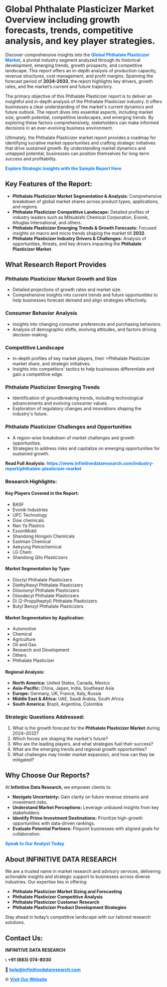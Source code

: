 <h1>Global Phthalate Plasticizer Market Overview including growth forecasts, trends, competitive analysis, and key player strategies.</h1>
<p>
Discover comprehensive insights into the 
<a href="https://www.infinitivedataresearch.com/industry-report/phthalate-plasticizer-market" rel="dofollow" style="color: #007BFF; text-decoration: none;"><strong>Global Phthalate Plasticizer Market</strong></a>, a pivotal industry segment analyzed through its historical development, emerging trends, growth prospects, and competitive landscape. This report offers an in-depth analysis of production capacity, revenue structures, cost management, and profit margins. Spanning the forecast period of <strong>2024–2033</strong>, the report highlights key drivers, growth rates, and the market’s current and future trajectory.
</p>
<p>
The primary objective of this Phthalate Plasticizer report is to deliver an insightful and in-depth analysis of the Phthalate Plasticizer industry. It offers businesses a clear understanding of the market's current dynamics and future outlook. The report dives into essential aspects, including market size, growth potential, competitive landscapes, and emerging trends. By exploring these factors comprehensively, stakeholders can make informed decisions in an ever-evolving business environment.
</p>
<p>
Ultimately, the Phthalate Plasticizer market report provides a roadmap for identifying lucrative market opportunities and crafting strategic initiatives that drive sustained growth. By understanding market dynamics and untapped potential, businesses can position themselves for long-term success and profitability.
</p>
<p>
<a href="https://www.infinitivedataresearch.com/request-sample/reportId=111302" style="color: #007BFF; text-decoration: none;"><strong>Explore Strategic Insights with the Sample Report Here</strong></a>
</p>

<h2>Key Features of the Report:</h2>
<ul>
<li><strong>Phthalate Plasticizer Market Segmentation & Analysis:</strong> Comprehensive breakdown of global market shares across product types, applications, and regions.</li>
<li><strong>Phthalate Plasticizer Competitive Landscape:</strong> Detailed profiles of industry leaders such as Mitsubishi Chemical Corporation, Evonik, Altuglas International, and others.</li>
<li><strong>Phthalate Plasticizer Emerging Trends & Growth Forecasts:</strong> Focused insights on macro and micro trends shaping the market till <strong>2032</strong>.</li>
<li><strong>Phthalate Plasticizer Industry Drivers & Challenges:</strong> Analysis of opportunities, threats, and key drivers impacting the <strong>Phthalate Plasticizer Market</strong>.</li>
</ul>

<h2>What Research Report Provides</h2>
<h3>Phthalate Plasticizer Market Growth and Size</h3>
<ul>
<li>Detailed projections of growth rates and market size.</li>
<li>Comprehensive insights into current trends and future opportunities to help businesses forecast demand and align strategies effectively.</li>
</ul>

<h3>Consumer Behavior Analysis</h3>
<ul>
<li>Insights into changing consumer preferences and purchasing behaviors.</li>
<li>Analysis of demographic shifts, evolving attitudes, and factors driving decision-making.</li>
</ul>

<h3>Competitive Landscape</h3>
<ul>
<li>In-depth profiles of key market players, their >Phthalate Plasticizer market share, and strategic initiatives.</li>
<li>Insights into competitors' tactics to help businesses differentiate and gain a competitive edge.</li>
</ul>

<h3>Phthalate Plasticizer Emerging Trends</h3>
<ul>
<li>Identification of groundbreaking trends, including technological advancements and evolving consumer values.</li>
<li>Exploration of regulatory changes and innovations shaping the industry's future.</li>
</ul>

<h3>Phthalate Plasticizer Challenges and Opportunities</h3>
<ul>
<li>A region-wise breakdown of market challenges and growth opportunities.</li>
<li>Strategies to address risks and capitalize on emerging opportunities for sustained growth.</li>
</ul>
<p><strong>Read Full Analysis:</strong> <a href="https://www.infinitivedataresearch.com/industry-report/phthalate-plasticizer-market" rel="dofollow" style="color: #007BFF; text-decoration: none;"><strong>https://www.infinitivedataresearch.com/industry-report/phthalate-plasticizer-market</strong></a></p>
<h3>Research Highlights:</h3>
<h4>Key Players Covered in the Report:</h4>
<ul><li>BASF</li><li>Evonik Industries</li><li>UPC Technology</li><li>Dow chemicals</li><li>Nan Ya Plastics</li><li>ExxonMobil</li><li>Shandong Hongxin Chemicals</li><li>Eastman Chemical</li><li>Aekyung Petrochemical</li><li>LG Chem</li><li>Shandong Qilo Plasticizers</li></ul>
<h4>Market Segmentation by Type:</h4>
<ul><li>Dioctyl Phthalate Plasticizers</li><li>Diethylhexyl Phthalate Plasticizers</li><li>Diisononyl Phthalate Plasticizers</li><li>Diisodecyl Phthalate Plasticizers</li><li>Di (2-Propylheptyl) Phthalate Plasticizers</li><li>Butyl Benzyl Phthalate Plasticizers</li></ul>
<h4>Market Segmentation by Application:</h4>
<ul><li>Automotive</li><li>Chemical</li><li>Agriculture</li><li>Oil and Gas</li><li>Research and Development</li><li>Others</li><li>Phthalate Plasticizer</li></ul>

<h4>Regional Analysis:</h4>
<ul>
<li><strong>North America:</strong> United States, Canada, Mexico</li>
<li><strong>Asia-Pacific:</strong> China, Japan, India, Southeast Asia</li>
<li><strong>Europe:</strong> Germany, UK, France, Italy, Russia</li>
<li><strong>Middle East & Africa:</strong> UAE, Saudi Arabia, South Africa</li>
<li><strong>South America:</strong> Brazil, Argentina, Colombia</li>
</ul>

<h3>Strategic Questions Addressed:</h3>
<ol>
<li>What is the growth forecast for the <strong>Phthalate Plasticizer Market</strong> during 2024–2032?</li>
<li>Which forces are shaping the market's future?</li>
<li>Who are the leading players, and what strategies fuel their success?</li>
<li>What are the emerging trends and regional growth opportunities?</li>
<li>What challenges may hinder market expansion, and how can they be mitigated?</li>
</ol>

<h2>Why Choose Our Reports?</h2>
<p>At <strong>Infinitive Data Research</strong>, we empower clients to:</p>
<ul>
<li><strong>Navigate Uncertainty:</strong> Gain clarity on future revenue streams and investment risks.</li>
<li><strong>Understand Market Perceptions:</strong> Leverage unbiased insights from key stakeholders.</li>
<li><strong>Identify Prime Investment Destinations:</strong> Prioritize high-growth opportunities with data-driven rankings.</li>
<li><strong>Evaluate Potential Partners:</strong> Pinpoint businesses with aligned goals for collaboration.</li>
</ul>
<p><a href="https://www.infinitivedataresearch.com/industry-report/phthalate-plasticizer-market" rel="dofollow" style="color: #007BFF; text-decoration: none;"><strong>Speak to Our Analyst Today</strong></a></p>

<h2>About INFINITIVE DATA RESEARCH</h2>
<p>We are a trusted name in market research and advisory services, delivering actionable insights and strategic support to businesses across diverse industries. Our expertise lies in offering:</p>
<ul>
<li><strong>Phthalate Plasticizer Market Sizing and Forecasting</strong></li>
<li><strong>Phthalate Plasticizer Competitive Analysis</strong></li>
<li><strong>Phthalate Plasticizer Customer Research</strong></li>
<li><strong>Phthalate Plasticizer Product Development Strategies</strong></li>
</ul>
<p>Stay ahead in today’s competitive landscape with our tailored research solutions.</p>

<h2>Contact Us:</h2>
<p><strong>INFINITIVE DATA RESEARCH</strong></p>
<p>📞 <strong>+91 (883) 074-8030</strong></p>
<p>📧 <strong><a href="mailto:help@infinitivedataresearch.com" style="color: #007BFF;">help@infinitivedataresearch.com</a></strong></p>
<p>🌐 <strong><a href="https://www.infinitivedataresearch.com" rel="dofollow" style="color: #007BFF;">Visit Our Website</a></strong></p>